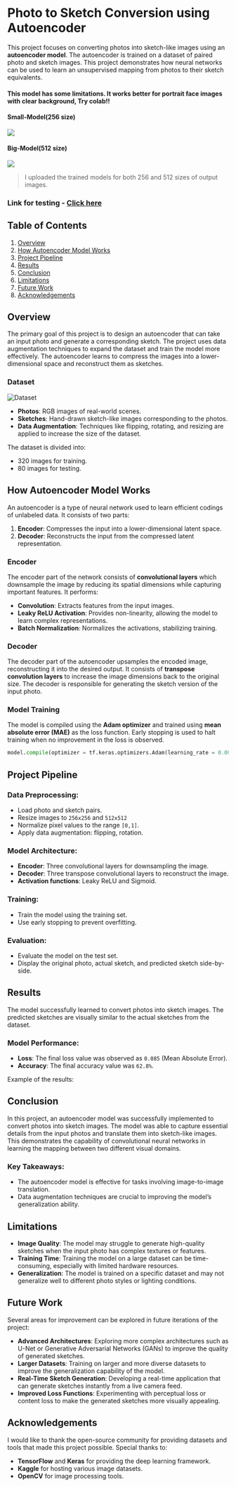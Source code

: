 # Photo to Sketch Conversion using Autoencoder 

This project focuses on converting photos into sketch-like images using an **autoencoder model**. The autoencoder is trained on a dataset of paired photo and sketch images. This project demonstrates how neural networks can be used to learn an unsupervised mapping from photos to their sketch equivalents.

#### This model has some limitations. It works better for portrait face images with clear background, Try colab!!

#### **Small-Model(256 size)**
[<img src="https://colab.research.google.com/assets/colab-badge.svg" align="center">](https://colab.research.google.com/github/suphyusinhtet/PhototoSketch/blob/main/256sizeModel.ipynb)

#### **Big-Model(512 size)**
[<img src="https://colab.research.google.com/assets/colab-badge.svg" align="center">](https://colab.research.google.com/github/suphyusinhtet/PhototoSketch/blob/main/512sizeModel.ipynb)

> I uploaded the trained models for both 256 and 512 sizes of output images.

### Link for testing - [Click here](https://phototosketch-xj3dfvjkvye49huorlqrr7.streamlit.app/)

## Table of Contents
1. [Overview](#overview)
2. [How Autoencoder Model Works](#how-autoencoder-model-works)
3. [Project Pipeline](#project-pipeline)
4. [Results](#results)
5. [Conclusion](#conclusion)
6. [Limitations](#limitations)
7. [Future Work](#future-work)
8. [Acknowledgements](#acknowledgements)

## Overview

The primary goal of this project is to design an autoencoder that can take an input photo and generate a corresponding sketch. The project uses data augmentation techniques to expand the dataset and train the model more effectively. The autoencoder learns to compress the images into a lower-dimensional space and reconstruct them as sketches. 

### Dataset
![Dataset](Dataset-1.JPG)
- **Photos**: RGB images of real-world scenes.
- **Sketches**: Hand-drawn sketch-like images corresponding to the photos.
- **Data Augmentation**: Techniques like flipping, rotating, and resizing are applied to increase the size of the dataset.

The dataset is divided into:
- 320 images for training.
- 80 images for testing.

## How Autoencoder Model Works

An autoencoder is a type of neural network used to learn efficient codings of unlabeled data. It consists of two parts:
1. **Encoder**: Compresses the input into a lower-dimensional latent space.
2. **Decoder**: Reconstructs the input from the compressed latent representation.

### Encoder
The encoder part of the network consists of **convolutional layers** which downsample the image by reducing its spatial dimensions while capturing important features. It performs:
- **Convolution**: Extracts features from the input images.
- **Leaky ReLU Activation**: Provides non-linearity, allowing the model to learn complex representations.
- **Batch Normalization**: Normalizes the activations, stabilizing training.

### Decoder
The decoder part of the autoencoder upsamples the encoded image, reconstructing it into the desired output. It consists of **transpose convolution layers** to increase the image dimensions back to the original size. The decoder is responsible for generating the sketch version of the input photo.

### Model Training
The model is compiled using the **Adam optimizer** and trained using **mean absolute error (MAE)** as the loss function. Early stopping is used to halt training when no improvement in the loss is observed.

```python
model.compile(optimizer = tf.keras.optimizers.Adam(learning_rate = 0.001), loss = 'mean_absolute_error', metrics = ['acc'])
```
## Project Pipeline

### Data Preprocessing:
- Load photo and sketch pairs.
- Resize images to `256x256` and `512x512`
- Normalize pixel values to the range `[0,1]`.
- Apply data augmentation: flipping, rotation.

### Model Architecture:
- **Encoder**: Three convolutional layers for downsampling the image.
- **Decoder**: Three transpose convolutional layers to reconstruct the image.
- **Activation functions**: Leaky ReLU and Sigmoid.

### Training:
- Train the model using the training set.
- Use early stopping to prevent overfitting.

### Evaluation:
- Evaluate the model on the test set.
- Display the original photo, actual sketch, and predicted sketch side-by-side.

## Results
The model successfully learned to convert photos into sketch images. The predicted sketches are visually similar to the actual sketches from the dataset.

### Model Performance:
- **Loss**: The final loss value was observed as `0.085` (Mean Absolute Error).
- **Accuracy**: The final accuracy value was `62.8%`.

Example of the results:


## Conclusion
In this project, an autoencoder model was successfully implemented to convert photos into sketch images. The model was able to capture essential details from the input photos and translate them into sketch-like images. This demonstrates the capability of convolutional neural networks in learning the mapping between two different visual domains.

### Key Takeaways:
- The autoencoder model is effective for tasks involving image-to-image translation.
- Data augmentation techniques are crucial to improving the model’s generalization ability.

## Limitations
- **Image Quality**: The model may struggle to generate high-quality sketches when the input photo has complex textures or features.
- **Training Time**: Training the model on a large dataset can be time-consuming, especially with limited hardware resources.
- **Generalization**: The model is trained on a specific dataset and may not generalize well to different photo styles or lighting conditions.

## Future Work
Several areas for improvement can be explored in future iterations of the project:
- **Advanced Architectures**: Exploring more complex architectures such as U-Net or Generative Adversarial Networks (GANs) to improve the quality of generated sketches.
- **Larger Datasets**: Training on larger and more diverse datasets to improve the generalization capability of the model.
- **Real-Time Sketch Generation**: Developing a real-time application that can generate sketches instantly from a live camera feed.
- **Improved Loss Functions**: Experimenting with perceptual loss or content loss to make the generated sketches more visually appealing.

## Acknowledgements
I would like to thank the open-source community for providing datasets and tools that made this project possible. Special thanks to:
- **TensorFlow** and **Keras** for providing the deep learning framework.
- **Kaggle** for hosting various image datasets.
- **OpenCV** for image processing tools.



